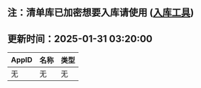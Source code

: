 ## 注：清单库已加密想要入库请使用 ([入库工具](https://github.com/BlankTMing/ManifestAutoUpdate/releases))

## 更新时间：2025-01-31 03:20:00
| AppID | 名称 | 类型  |
| :-------------------- | :----------------------------- | :----------- |
| 无 | 无 | 无 |
